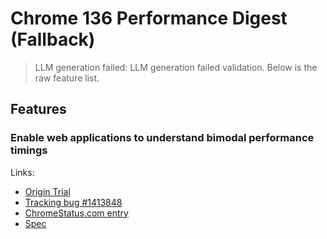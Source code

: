 # Chrome 136 Performance Digest (Fallback)
> LLM generation failed: LLM generation failed validation. Below is the raw feature list.

## Features

### Enable web applications to understand bimodal performance timings
Links:
- [Origin Trial](https://developer.chrome.com/origintrials/#/trials/active)
- [Tracking bug #1413848](https://bugs.chromium.org/p/chromium/issues/detail?id=1413848)
- [ChromeStatus.com entry](https://chromestatus.com/feature/5037395062800384)
- [Spec](https://w3c.github.io/navigation-timing/)